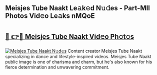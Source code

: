 ## Meisjes Tube Naakt Le𝚊k𝚎d N𝚞𝚍es - Part-MII Photos Vid𝚎o Le𝚊ks nMQoE

# <h2><a href="http://fb96vk6.evod.top/?m=Meisjes+Tube+Naakt">🔗 👉🔴 Meisjes Tube Naakt Vid𝚎o Ph𝚘t𝚘s</a></h2>

[![Meisjes Tube Naakt N𝚞d𝚎s](https://i.imgur.com/8V9OHl7.gif)](http://fb96vk6.evod.top/?m=Meisjes+Tube+Naakt)
Content creator Meisjes Tube Naakt specializing in dance and lifestyle-inspired videos. Meisjes Tube Naakt public image is one of charisma and charm, but he's also known for his fierce determination and unwavering commitment. 
